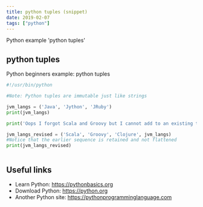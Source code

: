 ```yaml
---
title: python tuples (snippet)
date: 2019-02-07
tags: ["python"]
---
```

Python example 'python tuples'


## python tuples

Python beginners example: python tuples

```python
#!/usr/bin/python

#Note: Python tuples are immutable just like strings

jvm_langs = ('Java', 'Jython', 'JRuby')
print(jvm_langs)

print('Oops I forgot Scala and Groovy but I cannot add to an existing tuple')

jvm_langs_revised = ('Scala', 'Groovy', 'Clojure', jvm_langs)
#Notice that the earlier sequence is retained and not flattened
print(jvm_langs_revised)



```

## Useful links

- Learn Python: https://pythonbasics.org
- Download Python: https://python.org
- Another Python site: https://pythonprogramminglanguage.com
